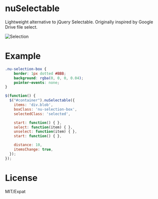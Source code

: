 # nuSelectable
Lightweight alternative to jQuery Selectable. 
Originally inspired by Google Drive file select.

![Selection](https://imgur.com/TYNp1Lp)

# Example
``` css
.nu-selection-box {
	border: 1px dotted #BBB;
	background: rgba(0, 0, 0, 0.04);
	pointer-events: none;
}
```
``` javascript
$(function() {
  $("#container").nuSelectable({
    items: 'div.blob',
    boxClass: 'nu-selection-box',
    selectedClass: 'selected',

    start: function() { },
    select: function(item) { },
    unselect: function(item) { },
    start: function() { },

    distance: 10,
    itemsChange: true,
  });
});
```

# License
MIT/Expat
